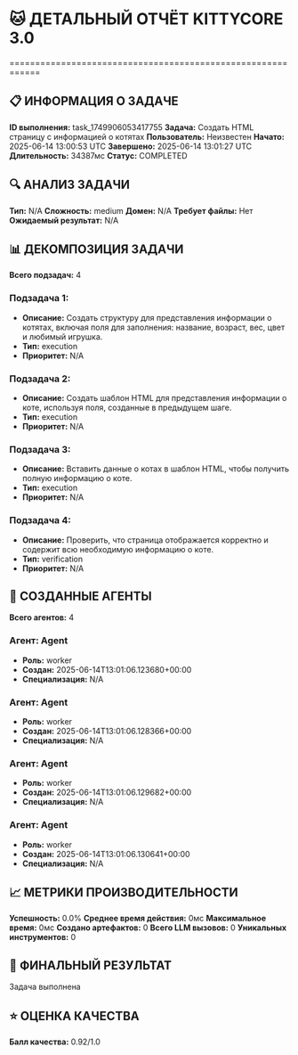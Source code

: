 # 🐱 ДЕТАЛЬНЫЙ ОТЧЁТ KITTYCORE 3.0
============================================================

## 📋 ИНФОРМАЦИЯ О ЗАДАЧЕ
**ID выполнения:** task_1749906053417755
**Задача:** Создать HTML страницу с информацией о котятах
**Пользователь:** Неизвестен
**Начато:** 2025-06-14 13:00:53 UTC
**Завершено:** 2025-06-14 13:01:27 UTC
**Длительность:** 34387мс
**Статус:** COMPLETED

## 🔍 АНАЛИЗ ЗАДАЧИ
**Тип:** N/A
**Сложность:** medium
**Домен:** N/A
**Требует файлы:** Нет
**Ожидаемый результат:** N/A

## 📊 ДЕКОМПОЗИЦИЯ ЗАДАЧИ
**Всего подзадач:** 4

### Подзадача 1:
- **Описание:** Создать структуру для представления информации о котятах, включая поля для заполнения: название, возраст, вес, цвет и любимый игрушка.
- **Тип:** execution
- **Приоритет:** N/A

### Подзадача 2:
- **Описание:** Создать шаблон HTML для представления информации о коте, используя поля, созданные в предыдущем шаге.
- **Тип:** execution
- **Приоритет:** N/A

### Подзадача 3:
- **Описание:** Вставить данные о котах в шаблон HTML, чтобы получить полную информацию о коте.
- **Тип:** execution
- **Приоритет:** N/A

### Подзадача 4:
- **Описание:** Проверить, что страница отображается корректно и содержит всю необходимую информацию о коте.
- **Тип:** verification
- **Приоритет:** N/A

## 🤖 СОЗДАННЫЕ АГЕНТЫ
**Всего агентов:** 4

### Агент: Agent
- **Роль:** worker
- **Создан:** 2025-06-14T13:01:06.123680+00:00
- **Специализация:** N/A

### Агент: Agent
- **Роль:** worker
- **Создан:** 2025-06-14T13:01:06.128366+00:00
- **Специализация:** N/A

### Агент: Agent
- **Роль:** worker
- **Создан:** 2025-06-14T13:01:06.129682+00:00
- **Специализация:** N/A

### Агент: Agent
- **Роль:** worker
- **Создан:** 2025-06-14T13:01:06.130641+00:00
- **Специализация:** N/A

## 📈 МЕТРИКИ ПРОИЗВОДИТЕЛЬНОСТИ
**Успешность:** 0.0%
**Среднее время действия:** 0мс
**Максимальное время:** 0мс
**Создано артефактов:** 0
**Всего LLM вызовов:** 0
**Уникальных инструментов:** 0

## 🎯 ФИНАЛЬНЫЙ РЕЗУЛЬТАТ
Задача выполнена

## ⭐ ОЦЕНКА КАЧЕСТВА
**Балл качества:** 0.92/1.0
